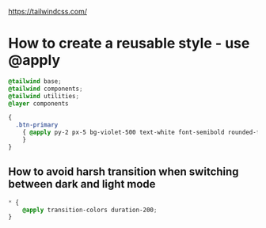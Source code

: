 https://tailwindcss.com/

# How to create a reusable style - use @apply
```css
@tailwind base; 
@tailwind components; 
@tailwind utilities; 
@layer components 

{ 
  .btn-primary 
    { @apply py-2 px-5 bg-violet-500 text-white font-semibold rounded-full shadow-md hover:bg-violet-700 focus:outline-none focus:ring focus:ring-violet-400 focus:ring-opacity-75; 
    } 
}
```

## How to avoid harsh transition when switching between dark and light mode

```css
* {
    @apply transition-colors duration-200;
}
```
